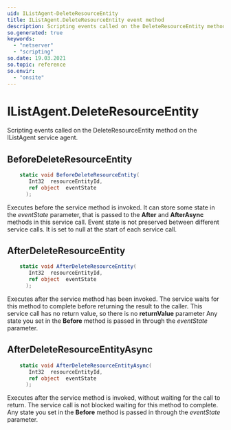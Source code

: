 ```yaml
---
uid: IListAgent-DeleteResourceEntity
title: IListAgent.DeleteResourceEntity event method
description: Scripting events called on the DeleteResourceEntity method on the IListAgent service agent.
so.generated: true
keywords:
  - "netserver"
  - "scripting"
so.date: 19.03.2021
so.topic: reference
so.envir:
  - "onsite"
---
```

# IListAgent.DeleteResourceEntity

Scripting events called on the <see cref='M:SuperOffice.CRM.Services.IListAgent.DeleteResourceEntity'>DeleteResourceEntity</see> method on the <see cref='IListAgent'>IListAgent</see>  service agent.

## BeforeDeleteResourceEntity
```cs
    static void BeforeDeleteResourceEntity(
       Int32  resourceEntityId,
       ref object  eventState
      );
```
Executes before the service method is invoked.
It can store some state in the *eventState* parameter, that is passed to the **After** and **AfterAsync** methods in this service call.
Event state is not preserved between different service calls. It is set to null at the start of each service call.
## AfterDeleteResourceEntity
```cs
    static void AfterDeleteResourceEntity(
       Int32  resourceEntityId,
       ref object  eventState
      );
```
Executes after the service method has been invoked. The service waits for this method to complete before returning the result to the caller.
This service call has no return value, so there is no **returnValue** parameter
Any state you set in the **Before** method is passed in through the *eventState* parameter.
## AfterDeleteResourceEntityAsync
```cs
    static void AfterDeleteResourceEntityAsync(
       Int32  resourceEntityId,
       ref object  eventState
      );
```
Executes after the service method is invoked, without waiting for the call to return.
The service call is not blocked waiting for this method to complete.
Any state you set in the **Before** method is passed in through the *eventState* parameter.

